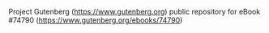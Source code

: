 Project Gutenberg (https://www.gutenberg.org) public repository for
eBook #74790 (https://www.gutenberg.org/ebooks/74790)
